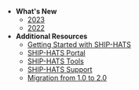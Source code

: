 - **What's New**
  - [2023](./2023.md)
  - [2022](./2022.md)
- **Additional Resources**
  - [Getting Started with SHIP-HATS](https://docs.developer.tech.gov.sg/docs/ship-hats-getting-started/#/)
  - [SHIP-HATS Portal](https://docs.developer.tech.gov.sg/docs/ship-hats-portal/ship-hats-portal-overview) 
  - [SHIP-HATS Tools](https://docs.developer.tech.gov.sg/docs/ship-hats-tools/tools-overview) 
  - [SHIP-HATS Support](https://docs.developer.tech.gov.sg/docs/ship-hats-support/)
  - [Migration from 1.0 to 2.0](https://docs.developer.tech.gov.sg/docs/ship-hats-migration/)

<!--&nbsp;

---
**Additional Resources**
  - [Getting Started with SHIP-HATS](https://docs.developer.tech.gov.sg/docs/ship-hats-getting-started/#/)
  - [SHIP-HATS Portal](https://docs.developer.tech.gov.sg/docs/ship-hats-portal/ship-hats-portal-overview) 
  - [SHIP-HATS Tools](https://docs.developer.tech.gov.sg/docs/ship-hats-tools/tools-overview) 
  - [SHIP-HATS Support](https://docs.developer.tech.gov.sg/docs/ship-hats-support/)
  - [Migration from 1.0 to 2.0](https://docs.developer.tech.gov.sg/docs/ship-hats-migration/)  
-->

<!-- READ ME Please
1. Copy the template-file.md for each new release. Do not update the template file. pls take a copy and use it.  
2. Rename it as per release.  
3. Make sure that new release is added at the top to maintain latest release on top.
4. Maintain consistency with earlier released doc/file in terms of naming convention as well as writing style.

- [2023](./whats-new/2023.md)
- [2022](./whats-new/2022.md)
- [What's New](./whats-new/what-s-new.md)

-->  

<!--
- [Release 3.24.23 and 3.24.24](3-24-23-and-3-24-24)
- [Release 3.23.22 and 3.23.23](3-23-22-and-3-23-23)
- [Release 3.22.21 and 3.22.22](3-22-21-and-3-22-22)
- [Release 3.21.20 and 3.21.21](3-21-20-and-3-21-21)
- [Release 3.20.19 and 3.20.20](3-20-19-and-3-20-20)
-->